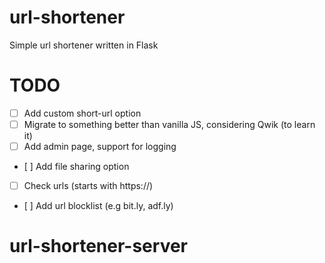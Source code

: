 # url-shortener

Simple url shortener written in Flask

# TODO

-   [ ] Add custom short-url option
-   [ ] Migrate to something better than vanilla JS, considering Qwik (to learn it)
-   [ ] Add admin page, support for logging
-   [ ] Add file sharing option
-   [ ] Check urls (starts with https://)
-   [ ] Add url blocklist (e.g bit.ly, adf.ly)
# url-shortener-server
